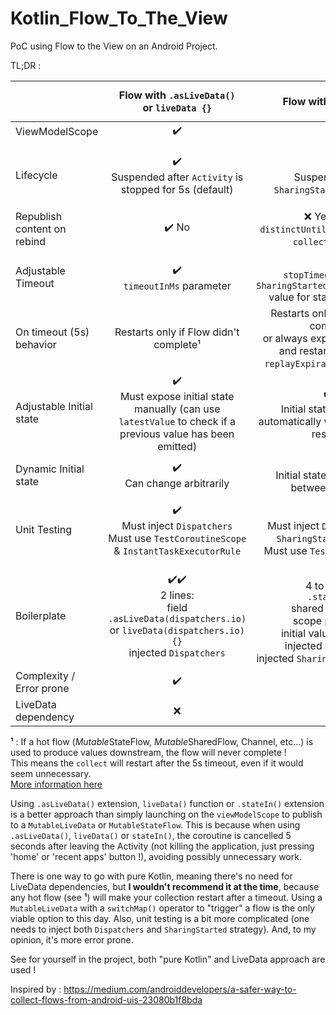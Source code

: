 # Kotlin_Flow_To_The_View
PoC using Flow to the View on an Android Project. 

TL;DR : 

|                             |                                       Flow with `.asLiveData()`<br />or `liveData {}`                                       |                                                                               Flow with `.stateIn()`                                                                               |                                              `viewModelScope.launch()` with `MutableLiveData` field                                              |   |
|-----------------------------|:---------------------------------------------------------------------------------------------------------------------------:|:----------------------------------------------------------------------------------------------------------------------------------------------------------------------------------:|:------------------------------------------------------------------------------------------------------------------------------------------------:|:-:|
| ViewModelScope              |                                                              ✔️                                                              |                                                                                          ✔️                                                                                         |                                                                         ✔️                                                                        |   |
| Lifecycle                   |                                ✔️<br />Suspended after `Activity` is stopped for 5s (default)                                |                                                                  ✔️<br />Suspended after `SharingStarted`'s timeout                                                                 |                                  ❌<br />Resources will be wasted (but no crash) as soon as `Activity` is stopped                                 |   |
| Republish content on rebind |                                                             ✔️ No                                                            |                                                           ❌ Yes (need `distinctUntilChanged()` before `collect` on View)                                                           |                                                                       ✔️ No                                                                       |   |
| Adjustable Timeout          |                                                ✔️<br />`timeoutInMs` parameter                                               |                                             ✔️<br />`stopTimeoutMillis` of `SharingStarted.WhileSubscribed` value for started parameter                                             |                                                                         ❌                                                                        |   |
| On timeout (5s) behavior    |                                            Restarts only if Flow didn't complete¹                                            |                          Restarts only if Flow didn't complete¹<br />or always exposes initial state and restarts Flow (with `replayExpirationMillis = 0`)                          |                                                                         ❌                                                                        |   |
| Adjustable Initial state    |       ✔️<br />Must expose initial state manually (can use `latestValue` to check if a previous value has been emitted)       |                                                     ✔️✔️<br />Initial state is exposed automatically when coroutine is restarted                                                     |                                                                         ❌                                                                        |   |
| Dynamic Initial state       |                                                ✔️<br />Can change arbitrarily                                                |                                                                 ❌<br />Initial state can't change between timeouts                                                                 |                                                                         ❌                                                                        |   |
| Unit Testing                |               ✔️<br />Must inject `Dispatchers`<br />Must use `TestCoroutineScope` & `InstantTaskExecutorRule`               |                                          ✔️<br />Must inject `Dispatchers` and `SharingStarted` strategy<br />Must use `TestCoroutineScope`                                         |                          ✔️<br />Must inject `Dispatchers`<br />Must use `TestCoroutineScope` & `InstantTaskExecutorRule`                         |   |
| Boilerplate                 | ✔️✔️<br />2 lines:<br />field `.asLiveData(dispatchers.io)`<br />or `liveData(dispatchers.io) {}`<br />injected `Dispatchers` | ❌<br />4 to 6 lines:<br />`.stateIn()`<br />shared parameter<br />scope parameter<br />initial value parameter<br />injected `Dispatchers`<br />injected `SharingStarted` strategy | ❌<br />4 to 5 lines:<br />private MutableLiveData field<br />LiveData getter<br />init {}<br />viewModelScope.launch<br />injected `Dispatchers` |   |
| Complexity / Error prone    |                                                              ✔️                                                              |                                                                                          ❌                                                                                         |                                                                         ✔️                                                                        |   |
| LiveData dependency         |                                                              ❌                                                              |                                                                                          ✔️                                                                                         |                                                                         ❌                                                                        |   |

**¹** : If a hot flow (*Mutable*StateFlow, *Mutable*SharedFlow, Channel, etc...) is used to produce values downstream, the flow will never complete !   
This means the `collect` will restart after the 5s timeout, even if it would seem unnecessary.  
[More information here](https://bladecoder.medium.com/kotlins-flow-in-viewmodels-it-s-complicated-556b472e281a#:~:text=Using%20StateFlow%20as%20trigger%20in%20a%20ViewModel)

Using `.asLiveData()` extension, `liveData()` function or `.stateIn()` extension is a better approach than simply launching on the `viewModelScope` to publish to a `MutableLiveData` or `MutableStateFlow`. This is because when using `.asLiveData()`, `liveData()` or `stateIn()`, the coroutine is cancelled 5 seconds after leaving the Activity (not killing the application, just pressing 'home' or 'recent apps' button !), avoiding possibly unnecessary work. 

There is one way to go with pure Kotlin, meaning there's no need for LiveData dependencies, but **I wouldn't recommend it at the time**, because any hot flow (see **¹**) will make your collection restart after a timeout. Using a `MutableLiveData` with a `switchMap()` operator to "trigger" a flow is the only viable option to this day. Also, unit testing is a bit more complicated (one needs to inject both `Dispatchers` and `SharingStarted` strategy). And, to my opinion, it's more error prone. 

See for yourself in the project, both "pure Kotlin" and LiveData approach are used ! 

Inspired by : 
https://medium.com/androiddevelopers/a-safer-way-to-collect-flows-from-android-uis-23080b1f8bda
